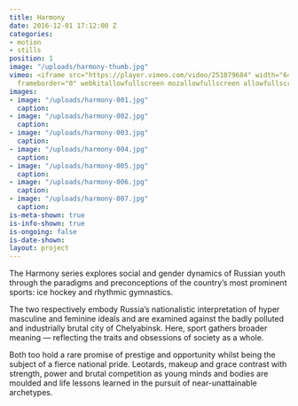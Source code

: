 ```yaml
---
title: Harmony
date: 2016-12-01 17:12:00 Z
categories:
- motion
- stills
position: 1
image: "/uploads/harmony-thumb.jpg"
vimeo: <iframe src="https://player.vimeo.com/video/251079684" width="640" height="360"
  frameborder="0" webkitallowfullscreen mozallowfullscreen allowfullscreen></iframe>
images:
- image: "/uploads/harmony-001.jpg"
  caption: 
- image: "/uploads/harmony-002.jpg"
  caption: 
- image: "/uploads/harmony-003.jpg"
  caption: 
- image: "/uploads/harmony-004.jpg"
  caption: 
- image: "/uploads/harmony-005.jpg"
  caption: 
- image: "/uploads/harmony-006.jpg"
  caption: 
- image: "/uploads/harmony-007.jpg"
  caption: 
is-meta-shown: true
is-info-shown: true
is-ongoing: false
is-date-shown: 
layout: project
---
```


The Harmony series explores social and gender dynamics of Russian youth through the paradigms and preconceptions of the country’s most prominent sports: ice hockey and rhythmic gymnastics.

The two respectively embody Russia’s nationalistic interpretation of hyper masculine and feminine ideals and are examined against the badly polluted and industrially brutal city of Chelyabinsk. Here, sport gathers broader meaning — reflecting the traits and obsessions of society as a whole.

Both too hold a rare promise of prestige and opportunity whilst being the subject of a fierce national pride. Leotards, makeup and grace contrast with strength, power and brutal competition as young minds and bodies are moulded and life lessons learned in the pursuit of near-unattainable archetypes. 